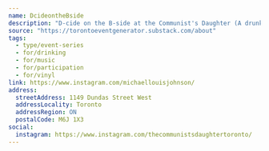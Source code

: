 ```yaml
---
name: DcideontheBside
description: "D-cide on the B-side at the Communist's Daughter (A drunken whole-room divebar music debate)"
source: "https://torontoeventgenerator.substack.com/about"
tags:
  - type/event-series
  - for/drinking
  - for/music
  - for/participation
  - for/vinyl
link: https://www.instagram.com/michaellouisjohnson/
address:
  streetAddress: 1149 Dundas Street West
  addressLocality: Toronto
  addressRegion: ON
  postalCode: M6J 1X3
social:
  instagram: https://www.instagram.com/thecommunistsdaughtertoronto/
---
```

